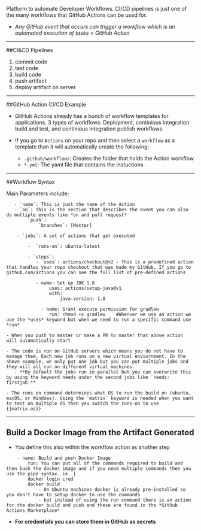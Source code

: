 Platform to automate Developer Workflows. CI/CD pipelines is just one of the many workflows that GitHub Actions can be used for.
- *Any GitHub event that occurs can trigger a workflow which is an automated execution of tasks = GitHub Action*

---

##CI&CD Pipelines

1. commit code
2. test code
3. build code
4. push artifact
5. deploy artifact on server

---

##GitHub Action CI/CD Example

- GitHub Actions already has a bunch of workflow templates for applications. 3 types of workflows: Deployment, continious integration build and test, and continious integration publish workflows 

- If you go to `Actions` on your repo and then select a `workflow` as a template than it will automatically create the following:
   - `.github/workflows`: Creates the folder that holds the Action workflow
   - `*.yml`: The yaml file that contains the instuctions

---

##Workflow Syntax

Main Parameters include:
```
   - `name`: This is just the name of the Action
   - `on`: This is the section that describes the event you can also do multiple events like *on and pull request*
        `push`: 
            `branches`: [Master]
    
    - `jobs`: A set of actions that get executed 

        -  `runs-on`: ubuntu-latest

        - `steps`: 
           - `uses`: actions/checkout@v2 - This is a predefined action that handles your repo checkout that was made my GitHub. If you go to github.com/actions you can see the full list of pre-defined actions 

           - name: Set up JDK 1.8
                uses: actions/setup-java@v1
                with:
                    java-version: 1.8

             - name: Grant execute permission for gradlew
                run: chmod +x gradlew    #Whenver we use an action we use the *uses* keyword but when we need to run a specific command use *run*
```
    - When you push to master or make a PR to master that above action will automatically start
   
    - The code is run on GitHub servers which means you do not have to manage them. Each new job runs on a new virtual enviornment. In the above example, we only put one job but you can put multiple jobs and they will all run on different virtual machines.
       - **By default the jobs run in parallel but you can overwrite this by using the keyword needs under the second jobs like `needs: firstjob`**
    
    - The runs on command determines what OS to run the build on (ubuntu, macOS, or Windows). Using the `matrix` keyword is needed when you want to test on multiple OS then you switch the runs-on to use {{matrix.os}}

---

## Build a Docker Image from the Artifact Generated

- You define this also within the workflow action as another step

```
    - name: Build and push Docker Image
        run: You can put all of the commands required to build and then bush the docker image and if you need multiple commands then you use the pipe syntax. ie. |
        docker login cred
        docker build
            - On Ubuntu machines docker is already pre-installed so you don't have to setup docker to use the commands
            - but instead of using the run command there is an action for the docker build and push and these are found in the *GitHub Actions Marketplace*

```
- **For credentials you can store them in GitHub as secrets**


